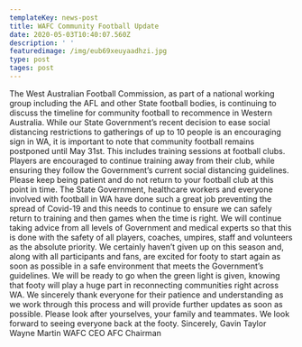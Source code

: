 ```yaml
---
templateKey: news-post
title: WAFC Community Football Update
date: 2020-05-03T10:40:07.560Z
description: ' '
featuredimage: /img/eub69xeuyaadhzi.jpg
type: post
tages: post
---
```

The West Australian Football Commission, as part of a national working group including the AFL and other State football bodies, is continuing to discuss the timeline for community football to recommence in Western Australia. While our State Government’s recent decision to ease social distancing restrictions to gatherings of up to 10 people is an encouraging sign in WA, it is important to note that community football remains postponed until May 31st. This includes training sessions at football clubs.
Players are encouraged to continue training away from their club, while ensuring they follow the Government’s current social distancing guidelines. Please keep being patient and do not return to your football club at this point in time.
The State Government, healthcare workers and everyone involved with football in WA have done such a great job preventing the spread of Covid-19 and this needs to continue to ensure we can safely return to training and then games when the time is right. We will continue taking advice from all levels of Government and medical experts so that this is done with the safety of all players, coaches, umpires, staff and volunteers as the absolute priority.
We certainly haven’t given up on this season and, along with all participants and fans, are excited for footy to start again as soon as possible in a safe environment that meets the Government’s guidelines. We will be ready to go when the green light is given, knowing that footy will play a huge part in reconnecting communities right across WA.
We sincerely thank everyone for their patience and understanding as we work through this process and will provide further updates as soon as possible.
Please look after yourselves, your family and teammates. We look forward to seeing everyone back at the footy.
Sincerely,
Gavin Taylor             Wayne Martin
WAFC CEO              AFC Chairman
